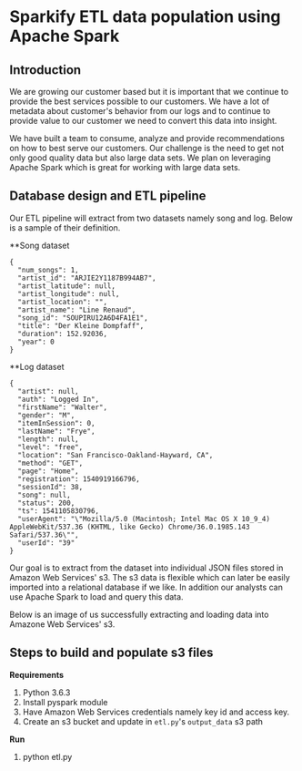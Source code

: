 # Sparkify ETL data population using Apache Spark

## Introduction
We are growing our customer based but it is important that we continue to provide the best services possible to our customers. We have a lot of metadata about customer's behavior from our logs and to continue to provide value to our customer we need to convert this data into insight. 

We have built a team to consume, analyze and provide recommendations on how to best serve our customers. Our challenge is the need to get not only good quality data but also large data sets. We plan on leveraging Apache Spark which is great for working with large data sets. 

## Database design and ETL pipeline
Our ETL pipeline will extract from two datasets namely song and log. Below is a sample of their definition.

**Song dataset
```
{
  "num_songs": 1,
  "artist_id": "ARJIE2Y1187B994AB7",
  "artist_latitude": null,
  "artist_longitude": null,
  "artist_location": "",
  "artist_name": "Line Renaud",
  "song_id": "SOUPIRU12A6D4FA1E1",
  "title": "Der Kleine Dompfaff",
  "duration": 152.92036,
  "year": 0
}
```

**Log dataset
```
{
  "artist": null,
  "auth": "Logged In",
  "firstName": "Walter",
  "gender": "M",
  "itemInSession": 0,
  "lastName": "Frye",
  "length": null,
  "level": "free",
  "location": "San Francisco-Oakland-Hayward, CA",
  "method": "GET",
  "page": "Home",
  "registration": 1540919166796,
  "sessionId": 38,
  "song": null,
  "status": 200,
  "ts": 1541105830796,
  "userAgent": "\"Mozilla/5.0 (Macintosh; Intel Mac OS X 10_9_4) AppleWebKit/537.36 (KHTML, like Gecko) Chrome/36.0.1985.143 Safari/537.36\"",
  "userId": "39"
}
```

Our goal is to extract from the dataset into individual JSON files stored in Amazon Web Services' s3. The s3 data is flexible which can later be easily imported into a relational database if we like. In addition our analysts can use Apache Spark to load and query this data.

Below is an image of us successfully extracting and loading data into Amazone Web Services' s3. 

## Steps to build and populate s3 files
**Requirements**
1. Python 3.6.3
2. Install pyspark module
3. Have Amazon Web Services credentials namely key id and access key.
3. Create an s3 bucket and update in `etl.py`'s `output_data` s3 path

**Run**
1. python etl.py
